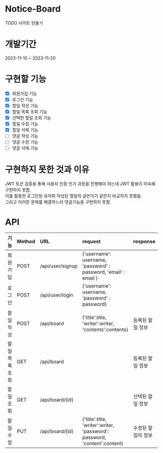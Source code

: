 # Notice-Board 
TODO 사이트 만들기
# 개발기간
2023-11-10 ~ 2023-11-20 
# 구현할 기능
- [x] 회원가입 기능
- [x] 로그인 기능
- [x] 할일 작성 기능
- [x] 할일 목록 조회 기능
- [x] 선택한 할일 조회 기능
- [x] 할일 수정 기능
- [x] 할일 삭제 기능
- [ ] 댓글 작성 기능
- [ ] 댓글 수정 기능
- [ ] 댓글 삭제 기능

# 구현하지 못한 것과 이유
JWT 토큰 검증을 통해 사용자 인증 인가 과정을 진행해야 하는데 JWT 활용이 미숙해 구현하지 못함.<br>
이를 활용한 로그인된 유저와 작성된 할일의 글쓴이가 같은지 비교하지 못했음.<br>
그리고 이러한 문제를 해결하느라 댓글기능을 구현하지 못함.<br>


# API
| 기능       | Method | URL              | request                                                                   | response   |
|:---------|:-------|:-----------------|:--------------------------------------------------------------------------|:-----------|
| 회원가입     | POST   | /api/user/signup | {'username': username, 'password' : password, 'email' : email }           |            |
| 로그인      | POST   | /api/user/login  | {'username': username, 'password' : password}                             |            |
| 할일 작성    | POST   | /api/board       | {'title':title, 'writer':writer, 'contents':contents}                     | 등록된 할일 정보  |
| 할일 목록 조회 | GET    | /api/board       |                                                                           | 등록된 할일 정보  |
| 할일 조회    | GET    | /api/board/{id}  |                                                                           | 선택된 할일 정보  |
| 할일 수정    | PUT    | /api/board/{id}  | {'title':title, 'writer':writer, 'password': password, 'content':content} | 수정된 할일의 정보 |

